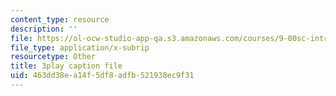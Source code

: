 ```yaml
---
content_type: resource
description: ''
file: https://ol-ocw-studio-app-qa.s3.amazonaws.com/courses/9-00sc-introduction-to-psychology-fall-2011/463dd38ea14f5df8adfb521938ec9f31_qZdm4mpQA_8.vtt
file_type: application/x-subrip
resourcetype: Other
title: 3play caption file
uid: 463dd38e-a14f-5df8-adfb-521938ec9f31
---
```

